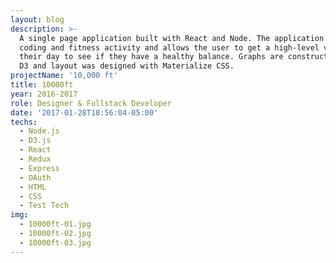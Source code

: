 ```yaml
---
layout: blog
description: >-
  A single page application built with React and Node. The application tracks
  coding and fitness activity and allows the user to get a high-level view of
  their day to see if they have a healthy balance. Graphs are constructed with
  D3 and layout was designed with Materialize CSS.
projectName: '10,000 ft'
title: 10000ft
year: 2016-2017
role: Designer & Fullstack Developer
date: '2017-01-28T18:56:04-05:00'
techs:
  - Node.js
  - D3.js
  - React
  - Redux
  - Express
  - OAuth
  - HTML
  - CSS
  - Test Tech
img:
  - 10000ft-01.jpg
  - 10000ft-02.jpg
  - 10000ft-03.jpg
---
```


